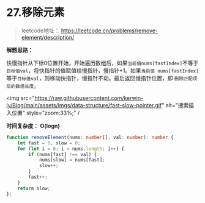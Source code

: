 # 27.移除元素

> leetcode地址： https://leetcode.cn/problems/remove-element/description/

**解题思路：**

快慢指针从下标0位置开始，开始遍历数组后，如果`当前值nums[fastIndex]`不等于`目标值val`，将快指针的值赋值给慢指针，慢指针+1。如果`当前值 nums[fastIndex]`等于`目标值val`，则移动快指针，慢指针不动。最后返回慢指针位置，即 `删除匹配项后的数组长度`。

<img src="https://raw.githubusercontent.com/kerwin-ly/Blog/main/assets/imgs/data-structure/fast-slow-pointer.gif" alt="搜索插入位置" style="zoom:33%;" /

**时间复杂度：** **O(logn)**

````typescript
function removeElement(nums: number[], val: number): number {
    let fast = 0, slow = 0;
    for (let i = 0; i < nums.length; i++) {
        if (nums[fast] !== val) {
            nums[slow] = nums[fast];
            slow++;
        }
        fast++;
    }
    return slow;
};
````


